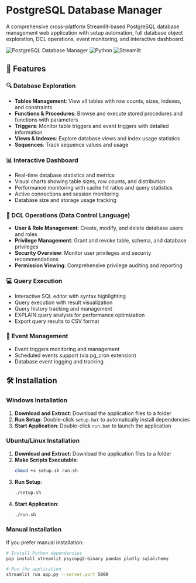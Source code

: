 # PostgreSQL Database Manager

A comprehensive cross-platform Streamlit-based PostgreSQL database management web application with setup automation, full database object exploration, DCL operations, event monitoring, and interactive dashboard.

![PostgreSQL Database Manager](https://img.shields.io/badge/PostgreSQL-Database%20Manager-blue)
![Python](https://img.shields.io/badge/Python-3.7%2B-green)
![Streamlit](https://img.shields.io/badge/Streamlit-Web%20App-red)

## 🚀 Features

### 🔍 Database Exploration
- **Tables Management**: View all tables with row counts, sizes, indexes, and constraints
- **Functions & Procedures**: Browse and execute stored procedures and functions with parameters
- **Triggers**: Monitor table triggers and event triggers with detailed information
- **Views & Indexes**: Explore database views and index usage statistics
- **Sequences**: Track sequence values and usage

### 📊 Interactive Dashboard
- Real-time database statistics and metrics
- Visual charts showing table sizes, row counts, and distribution
- Performance monitoring with cache hit ratios and query statistics
- Active connections and session monitoring
- Database size and storage usage tracking

### 🔐 DCL Operations (Data Control Language)
- **User & Role Management**: Create, modify, and delete database users and roles
- **Privilege Management**: Grant and revoke table, schema, and database privileges
- **Security Overview**: Monitor user privileges and security recommendations
- **Permission Viewing**: Comprehensive privilege auditing and reporting

### 💻 Query Execution
- Interactive SQL editor with syntax highlighting
- Query execution with result visualization
- Query history tracking and management
- EXPLAIN query analysis for performance optimization
- Export query results to CSV format

### 📅 Event Management
- Event triggers monitoring and management
- Scheduled events support (via pg_cron extension)
- Database event logging and tracking

## 🛠️ Installation

### Windows Installation

1. **Download and Extract**: Download the application files to a folder
2. **Run Setup**: Double-click `setup.bat` to automatically install dependencies
3. **Start Application**: Double-click `run.bat` to launch the application

### Ubuntu/Linux Installation

1. **Download and Extract**: Download the application files to a folder
2. **Make Scripts Executable**:
   ```bash
   chmod +x setup.sh run.sh
   ```
3. **Run Setup**:
   ```bash
   ./setup.sh
   ```
4. **Start Application**:
   ```bash
   ./run.sh
   ```

### Manual Installation

If you prefer manual installation:

```bash
# Install Python dependencies
pip install streamlit psycopg2-binary pandas plotly sqlalchemy

# Run the application
streamlit run app.py --server.port 5000
